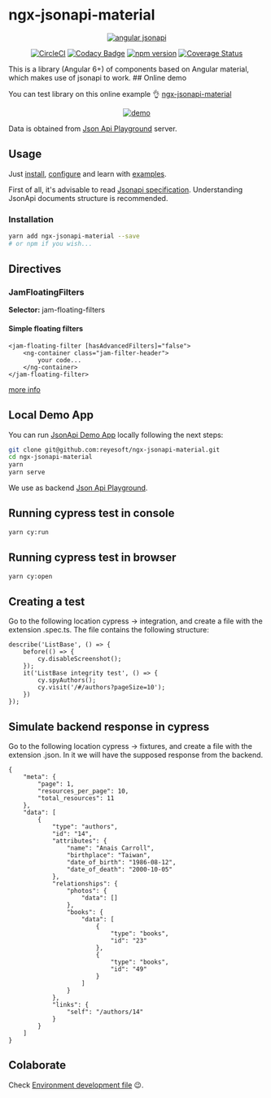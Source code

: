 # ngx-jsonapi-material

<div align="center">

[![angular jsonapi](https://user-images.githubusercontent.com/938894/34119450-fa59fec0-e400-11e7-92c1-dd2aff2ebc00.png)](https://github.com/reyesoft/ngx-jsonapi-material)

[![CircleCI](https://circleci.com/gh/reyesoft/ngx-jsonapi-material.svg?style=svg)](https://circleci.com/gh/reyesoft/ngx-jsonapi-material) [![Codacy Badge](https://api.codacy.com/project/badge/Grade/b097196f7f544412a79a99080a41bbc1)](https://www.codacy.com/app/Swimlane/ngx-charts?utm_source=github.com&utm_medium=referral&utm_content=swimlane/ngx-charts&utm_campaign=Badge_Grade) [![npm version](https://badge.fury.io/js/ngx-jsonapi-material.png)](https://badge.fury.io/js/ngx-jsonapi-material) [![Coverage Status](https://coveralls.io/repos/github/reyesoft/ngx-jsonapi-material/badge.svg?branch=master)](https://coveralls.io/github/reyesoft/ngx-jsonapi-material?branch=master)

</div>
This is a library (Angular 6+) of components based on Angular material, which makes use of jsonapi to work.
## Online demo

You can test library on this online example 👌 [ngx-jsonapi-material](https://reyesoft.github.io/ngx-jsonapi-material/)

<div align="center">

[![demo](https://user-images.githubusercontent.com/9059596/71280333-aa91a080-2339-11ea-8f2e-b344b9bd7caa.jpg)](https://reyesoft.github.io/ngx-jsonapi-material/)

</div>

Data is obtained from [Json Api Playground](http://jsonapiplayground.reyesoft.com/) server.

## Usage

Just [install](#installation), [configure](#dependecies-and-customization) and learn with [examples](#examples).

First of all, it's advisable to read [Jsonapi specification](http://jsonapi.org/). Understanding JsonApi documents structure is recommended.

### Installation

```bash
yarn add ngx-jsonapi-material --save
# or npm if you wish...
```

## Directives

### JamFloatingFilters

**Selector:** jam-floating-filters

#### Simple floating filters

```
<jam-floating-filter [hasAdvancedFilters]="false">
    <ng-container class="jam-filter-header">
        your code...
    </ng-container>
</jam-floating-filter>
```

[more info](https://github.com/reyesoft/ngx-jsonapi-material/wiki/Floating-filters)

## Local Demo App

You can run [JsonApi Demo App](http://ngx-jsonapi-material.reyesoft.com/) locally following the next steps:

```bash
git clone git@github.com:reyesoft/ngx-jsonapi-material.git
cd ngx-jsonapi-material
yarn
yarn serve
```

We use as backend [Json Api Playground](http://jsonapiplayground.reyesoft.com/).

## Running cypress test in console

```bash
yarn cy:run
```

## Running cypress test in browser

```bash
yarn cy:open
```

## Creating a test

Go to the following location cypress -> integration, and create a file with the extension .spec.ts. The file contains the following structure:

```
describe('ListBase', () => {
    before(() => {
        cy.disableScreenshot();
    });
    it('ListBase integrity test', () => {
        cy.spyAuthors();
        cy.visit('/#/authors?pageSize=10');
    })
});
```

## Simulate backend response in cypress

Go to the following location cypress -> fixtures, and create a file with the extension .json. In it we will have the supposed response from the backend.

```
{
    "meta": {
        "page": 1,
        "resources_per_page": 10,
        "total_resources": 11
    },
    "data": [
        {
            "type": "authors",
            "id": "14",
            "attributes": {
                "name": "Anais Carroll",
                "birthplace": "Taiwan",
                "date_of_birth": "1986-08-12",
                "date_of_death": "2000-10-05"
            },
            "relationships": {
                "photos": {
                    "data": []
                },
                "books": {
                    "data": [
                        {
                            "type": "books",
                            "id": "23"
                        },
                        {
                            "type": "books",
                            "id": "49"
                        }
                    ]
                }
            },
            "links": {
                "self": "/authors/14"
            }
        }
    ]
}
```

## Colaborate

Check [Environment development file](DEV_ENVIRONMENT.md) 😉.
